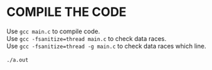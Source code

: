 # COMPILE THE CODE
Use `gcc main.c` to compile code. <br />
Use `gcc -fsanitize=thread main.c` to check data races. <br />
Use `gcc -fsanitize=thread -g main.c` to check data races which line. <br />
<br />
`./a.out`
